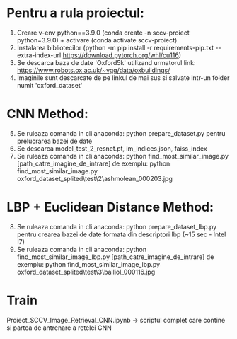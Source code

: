 # Pentru a rula proiectul:
1) Creare v-env python==3.9.0 (conda create -n sccv-proiect python=3.9.0) + activare (conda activate sccv-proiect)
2) Instalarea bibliotecilor (python -m pip install -r requirements-pip.txt --extra-index-url https://download.pytorch.org/whl/cu116)
3) Se descarca baza de date 'Oxford5k' utilizand urmatorul link: https://www.robots.ox.ac.uk/~vgg/data/oxbuildings/
4) Imaginile sunt descarcate de pe linkul de mai sus si salvate intr-un folder numit 'oxford_dataset'

# CNN Method:
5) Se ruleaza comanda in cli anaconda: python prepare_dataset.py pentru prelucrarea bazei de date
6) Se descarca model_test_2_resnet.pt, im_indices.json, faiss_index
7) Se ruleaza comanda in cli anaconda: python find_most_similar_image.py [path_catre_imagine_de_intrare] de exemplu: python find_most_similar_image.py oxford_dataset_splited\test\2\ashmolean_000203.jpg

# LBP + Euclidean Distance Method:
8) Se ruleaza comanda in cli anaconda: python prepare_dataset_lbp.py pentru crearea bazei de date formata din descriptori lbp (~15 sec - Intel I7)
9) Se ruleaza comanda in cli anaconda: python find_most_similar_image_lbp.py [path_catre_imagine_de_intrare] de exemplu: python find_most_similar_image_lbp.py oxford_dataset_splited\test\3\balliol_000116.jpg


# Train
Proiect_SCCV_Image_Retrieval_CNN.ipynb -> scriptul complet care contine si partea de antrenare a retelei CNN
